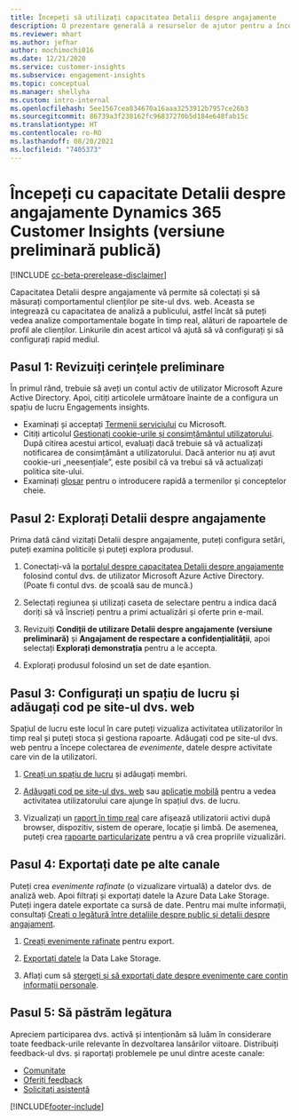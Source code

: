 ```yaml
---
title: Începeți să utilizați capacitatea Detalii despre angajamente
description: O prezentare generală a resurselor de ajutor pentru a începe rapid.
ms.reviewer: mhart
ms.author: jefhar
author: mochimochi016
ms.date: 12/21/2020
ms.service: customer-insights
ms.subservice: engagement-insights
ms.topic: conceptual
ms.manager: shellyha
ms.custom: intro-internal
ms.openlocfilehash: 5ee1567cea834670a16aaa3253912b7957ce26b3
ms.sourcegitcommit: 86739a3f238162fc96837270b5d184e648fab15c
ms.translationtype: HT
ms.contentlocale: ro-RO
ms.lasthandoff: 08/20/2021
ms.locfileid: "7405373"
---
```

# <a name="get-started-with-dynamics-365-customer-insights-engagement-insights-capability-public-preview"></a>Începeți cu capacitate Detalii despre angajamente Dynamics 365 Customer Insights (versiune preliminară publică)

[!INCLUDE [cc-beta-prerelease-disclaimer](includes/cc-beta-prerelease-disclaimer.md)]

Capacitatea Detalii despre angajamente vă permite să colectați și să măsurați comportamentul clienților pe site-ul dvs. web. Aceasta se integrează cu capacitatea de analiză a publicului, astfel încât să puteți vedea analize comportamentale bogate în timp real, alături de rapoartele de profil ale clienților. Linkurile din acest articol vă ajută să vă configurați și să configurați rapid mediul.

## <a name="step-1-review-prerequisites"></a>Pasul 1: Revizuiți cerințele preliminare

În primul rând, trebuie să aveți un contul activ de utilizator Microsoft Azure Active Directory. Apoi, citiți articolele următoare înainte de a configura un spațiu de lucru Engagements insights.

- Examinați și acceptați [Termenii serviciului](terms-of-service.md) cu Microsoft.  
- Citiți articolul [Gestionați cookie-urile și consimțământul utilizatorului](user-consent-storage.md). După citirea acestui articol, evaluați dacă trebuie să vă actualizați notificarea de consimțământ a utilizatorului. Dacă anterior nu ați avut cookie-uri „neesențiale”, este posibil că va trebui să vă actualizați politica site-ului.
- Examinați [glosar](glossary.md) pentru o introducere rapidă a termenilor și conceptelor cheie.

## <a name="step-2-explore-engagement-insights"></a>Pasul 2: Explorați Detalii despre angajamente

Prima dată când vizitați Detalii despre angajamente, puteți configura setări, puteți examina politicile și puteți explora produsul.

1. Conectați-vă la [portalul despre capacitatea Detalii despre angajamente](https://pi.dynamics.com) folosind contul dvs. de utilizator Microsoft Azure Active Directory. (Poate fi contul dvs. de școală sau de muncă.)

1. Selectați regiunea și utilizați caseta de selectare pentru a indica dacă doriți să vă înscrieți pentru a primi actualizări și oferte prin e-mail.

1. Revizuiți **Condiții de utilizare Detalii despre angajamente (versiune preliminară)** și **Angajament de respectare a confidențialității**, apoi selectați **Explorați demonstrația** pentru a le accepta.

1. Explorați produsul folosind un set de date eșantion.

##  <a name="step-3-set-up-a-workspace-and-add-code-to-your-website"></a>Pasul 3: Configurați un spațiu de lucru și adăugați cod pe site-ul dvs. web

Spațiul de lucru este locul în care puteți vizualiza activitatea utilizatorilor în timp real și puteți stoca și gestiona rapoarte. Adăugați cod pe site-ul dvs. web pentru a începe colectarea de *evenimente*, datele despre activitate care vin de la utilizatori.

1. [Creați un spațiu de lucru](create-workspace.md) și adăugați membri.

1. [Adăugați cod pe site-ul dvs. web](instrument-website.md) sau [aplicație mobilă](developer-resources.md#capture-events-from-mobile-apps) pentru a vedea activitatea utilizatorului care ajunge în spațiul dvs. de lucru.

1. Vizualizați un [raport în timp real](view-reports.md) care afișează utilizatorii activi după browser, dispozitiv, sistem de operare, locație și limbă. De asemenea, puteți crea [rapoarte particularizate](custom-reports.md) pentru a vă crea propriile vizualizări.
    
## <a name="step-4-export-data-to-other-channels"></a>Pasul 4: Exportați date pe alte canale

Puteți crea *evenimente rafinate* (o vizualizare virtuală) a datelor dvs. de analiză web. Apoi filtrați și exportați datele la Azure Data Lake Storage. Puteți ingera datele exportate ca sursă de date. Pentru mai multe informații, consultați [Creați o legătură între detaliile despre public și detalii despre angajament](integrate-audience-insights-engagement-insights.md).

1. [Creați evenimente rafinate](refined-events.md) pentru export.

1. [Exportați datele](export-events.md) la Data Lake Storage.

1. Aflați cum să [ștergeți și să exportați date despre evenimente care conțin informații personale](delete-export-personal-data.md).
 
## <a name="step-5-stay-connected"></a>Pasul 5: Să păstrăm legătura

Apreciem participarea dvs. activă și intenționăm să luăm în considerare toate feedback-urile relevante în dezvoltarea lansărilor viitoare. Distribuiți feedback-ul dvs. și raportați problemele pe unul dintre aceste canale:
- [Comunitate](https://go.microsoft.com/fwlink/?linkid=2141648)
- [Oferiți feedback](https://go.microsoft.com/fwlink/?linkid=2143222)
- [Solicitați asistență](https://go.microsoft.com/fwlink/?linkid=2145734) 


[!INCLUDE[footer-include](../includes/footer-banner.md)]
